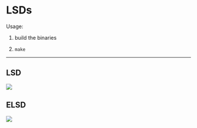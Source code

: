 # LSDs

Usage:

1. build the binaries

2. `make`

---

## LSD

![](https://cdn.rawgit.com/district10/LSDs/master/pano.pgm.lsd.svg)

## ELSD

![](https://cdn.rawgit.com/district10/LSDs/master/pano.pgm.elsd.svg)
